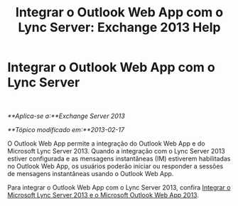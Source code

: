 ﻿---
title: 'Integrar o Outlook Web App com o Lync Server: Exchange 2013 Help'
TOCTitle: Integrar o Outlook Web App com o Lync Server
ms:assetid: 3aef7838-461b-4955-a62a-f30a9e02e20e
ms:mtpsurl: https://technet.microsoft.com/pt-br/library/JJ983446(v=EXCHG.150)
ms:contentKeyID: 52058826
ms.date: 01/10/2018
mtps_version: v=EXCHG.150
ms.translationtype: HT
---

# Integrar o Outlook Web App com o Lync Server

 

_**Aplica-se a:**Exchange Server 2013_

_**Tópico modificado em:**2013-02-17_

O Outlook Web App permite a integração do Outlook Web App e do Microsoft Lync Server 2013. Quando a integração com o Lync Server 2013 estiver configurada e as mensagens instantâneas (IM) estiverem habilitadas no Outlook Web App, os usuários poderão iniciar ou responder a sessões de mensagens instantâneas usando o Outlook Web App.

Para integrar o Outlook Web App com o Lync Server 2013, confira [Integrar o Microsoft Lync Server 2013 e o Microsoft Outlook Web App 2013](https://go.microsoft.com/fwlink/p/?linkid=280418).

